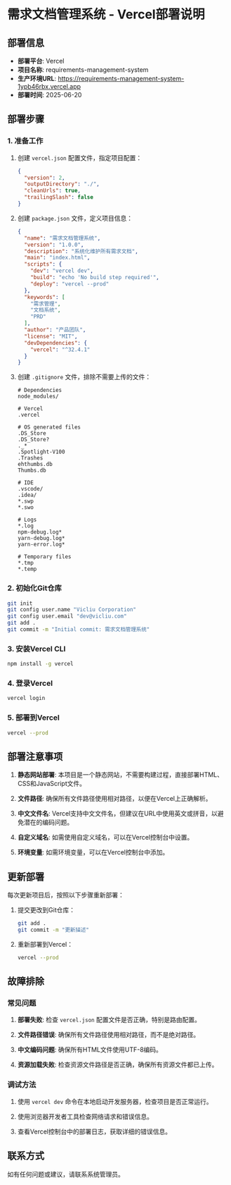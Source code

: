 # 需求文档管理系统 - Vercel部署说明

## 部署信息

- **部署平台**: Vercel
- **项目名称**: requirements-management-system
- **生产环境URL**: https://requirements-management-system-1ypb46rbx.vercel.app
- **部署时间**: 2025-06-20

## 部署步骤

### 1. 准备工作

1. 创建 `vercel.json` 配置文件，指定项目配置：
   ```json
   {
     "version": 2,
     "outputDirectory": "./",
     "cleanUrls": true,
     "trailingSlash": false
   }
   ```

2. 创建 `package.json` 文件，定义项目信息：
   ```json
   {
     "name": "需求文档管理系统",
     "version": "1.0.0",
     "description": "系统化维护所有需求文档",
     "main": "index.html",
     "scripts": {
       "dev": "vercel dev",
       "build": "echo 'No build step required'",
       "deploy": "vercel --prod"
     },
     "keywords": [
       "需求管理",
       "文档系统",
       "PRD"
     ],
     "author": "产品团队",
     "license": "MIT",
     "devDependencies": {
       "vercel": "^32.4.1"
     }
   }
   ```

3. 创建 `.gitignore` 文件，排除不需要上传的文件：
   ```
   # Dependencies
   node_modules/
   
   # Vercel
   .vercel
   
   # OS generated files
   .DS_Store
   .DS_Store?
   ._*
   .Spotlight-V100
   .Trashes
   ehthumbs.db
   Thumbs.db
   
   # IDE
   .vscode/
   .idea/
   *.swp
   *.swo
   
   # Logs
   *.log
   npm-debug.log*
   yarn-debug.log*
   yarn-error.log*
   
   # Temporary files
   *.tmp
   *.temp
   ```

### 2. 初始化Git仓库

```bash
git init
git config user.name "Vicliu Corporation"
git config user.email "dev@vicliu.com"
git add .
git commit -m "Initial commit: 需求文档管理系统"
```

### 3. 安装Vercel CLI

```bash
npm install -g vercel
```

### 4. 登录Vercel

```bash
vercel login
```

### 5. 部署到Vercel

```bash
vercel --prod
```

## 部署注意事项

1. **静态网站部署**: 本项目是一个静态网站，不需要构建过程，直接部署HTML、CSS和JavaScript文件。

2. **文件路径**: 确保所有文件路径使用相对路径，以便在Vercel上正确解析。

3. **中文文件名**: Vercel支持中文文件名，但建议在URL中使用英文或拼音，以避免潜在的编码问题。

4. **自定义域名**: 如需使用自定义域名，可以在Vercel控制台中设置。

5. **环境变量**: 如需环境变量，可以在Vercel控制台中添加。

## 更新部署

每次更新项目后，按照以下步骤重新部署：

1. 提交更改到Git仓库：
   ```bash
   git add .
   git commit -m "更新描述"
   ```

2. 重新部署到Vercel：
   ```bash
   vercel --prod
   ```

## 故障排除

### 常见问题

1. **部署失败**: 检查 `vercel.json` 配置文件是否正确，特别是路由配置。

2. **文件路径错误**: 确保所有文件路径使用相对路径，而不是绝对路径。

3. **中文编码问题**: 确保所有HTML文件使用UTF-8编码。

4. **资源加载失败**: 检查资源文件路径是否正确，确保所有资源文件都已上传。

### 调试方法

1. 使用 `vercel dev` 命令在本地启动开发服务器，检查项目是否正常运行。

2. 使用浏览器开发者工具检查网络请求和错误信息。

3. 查看Vercel控制台中的部署日志，获取详细的错误信息。

## 联系方式

如有任何问题或建议，请联系系统管理员。